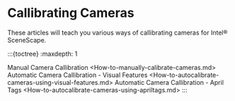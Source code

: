 # Callibrating Cameras

These articles will teach you various ways of callibrating cameras for Intel® SceneScape.

:::{toctree}
:maxdepth: 1

Manual Camera Callibration <How-to-manually-calibrate-cameras.md>
Automatic Camera Callibration - Visual Features <How-to-autocalibrate-cameras-using-visual-features.md>
Automatic Camera Callibration - April Tags <How-to-autocalibrate-cameras-using-apriltags.md>
:::
